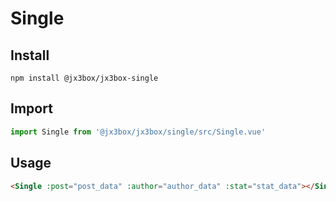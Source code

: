 # Single

## Install 
```
npm install @jx3box/jx3box-single
```

## Import 
```javascript
import Single from '@jx3box/jx3box/single/src/Single.vue'
```

## Usage
```html
<Single :post="post_data" :author="author_data" :stat="stat_data"></Single>
```